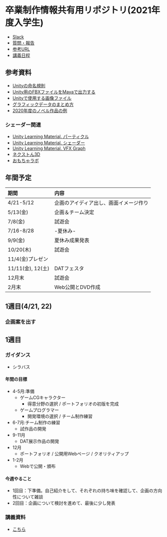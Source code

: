 # 卒業制作情報共有用リポジトリ(2021年度入学生)

- [Slack](https://datgm21.slack.com)
- [質問・報告]()
- [参考URL](https://github.com/datgm21/sotsusei/blob/main/URLs.md)
- [講義日程](https://github.com/datgm22/gp1/blob/main/thud.md)


## 参考資料
- [Unityの命名規則](http://am1tanaka.hatenablog.com/entry/2019/12/06/101055)
- [Unity用のFBXファイルをMayaで出力する](https://docs.google.com/document/d/1X-Ew4g2jvXaGmxpctjim81StWgCAIz31DQqB_Y3IcyU/)
- [Unityで使用する画像ファイル](https://docs.google.com/document/d/1KxhV1sL614Ui90LyaXOegaEkIFTg6c6eTam_ntYZl34/)
- [グラフィックデータのまとめ方](https://docs.google.com/document/d/1I30TPQtOu5n3PwTNdGhL-SZ-ddVt98Ifira_Wp5n06U/)
- [2020年度のノベル作品の例](https://github.com/datgm20/sotsusei/wiki/%E3%83%8E%E3%83%99%E3%83%AB%E3%82%B5%E3%83%B3%E3%83%97%E3%83%AB)

### シェーダー関連
- [Unity Learning Material. パーティクル](https://learning.unity3d.jp/tag/particle/)
- [Unity Learning Material. シェーダー](https://learning.unity3d.jp/tag/shader/)
- [Unity Learning Material. VFX Graph](https://learning.unity3d.jp/tag/vfx-graph/)
- [ネクストん3D](https://www.youtube.com/c/%E3%83%8D%E3%82%AF%E3%82%B9%E3%83%88%E3%82%933D/videos)
- [おもちゃラボ](https://nn-hokuson.hatenablog.com/entry/2017/04/14/204822)


## 年間予定

|期間|内容|
|:-|:-|
|4/21-5/12|企画のアイディア出し、画面イメージ作り|
|5/13(金)|企画＆チーム決定|
|7/8(金)|試遊会|
|7/16-8/28|-夏休み-|
|9/9(金)|夏休み成果発表|
|10/20(木)|試遊会|
|11/4(金)プレゼン|
|11/11(金), 12(土)|DATフェスタ|
|12月末|試遊会|
|2月末|Web公開とDVD作成|

## 1週目(4/21, 22)

### 企画案を出す


## 1週目
### ガイダンス
- シラバス

#### 年間の目標
- 4-5月:準備
  - ゲームCGキャラクター
    - 得意分野の選択 / ポートフォリオの初版を完成
  - ゲームプログラマー
    - 開発環境の選択 / チーム制作練習
- 6-7月:チーム制作の練習
    - 試作品の開発
- 9-11月
  - DAT展示作品の開発
- 12月
  - ポートフォリオ / 公開用Webページ / クオリティアップ
- 1-2月
  - Webで公開・頒布

#### 今週やること
- 1回目：下準備。自己紹介をして、それぞれの持ち味を確認して、企画の方向性について雑談
- 2回目：企画について検討を進めて、最後に少し発表

### 講義資料
- [こちら](https://github.com/datgm20/sotsusei/blob/main/01.md)



